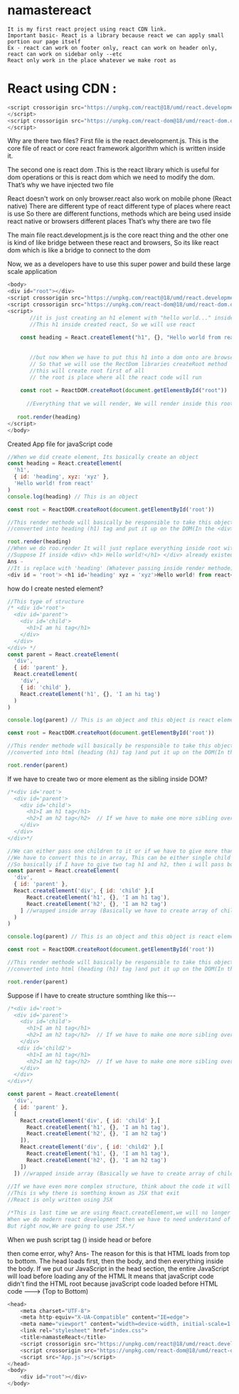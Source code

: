 # namastereact
```
It is my first react project using react CDN link.
Important basic- React is a library because react we can apply small portion our page itself
Ex - react can work on footer only, react can work on header only, react can work on sidebar only --etc
React only work in the place whatever we make root as
```
# React using CDN :
```js
<script crossorigin src="https://unpkg.com/react@18/umd/react.development.js">
</script>
<script crossorigin src="https://unpkg.com/react-dom@18/umd/react-dom.development.js">
</script>
```
Why are there two files?
First file is the react.development.js. This is the core file of react or core react framework algorithm which is written inside it.

The second one is react dom .This is the react library which is useful for dom operations or this is react dom which we need to modify the dom.
That’s why we have injected two file

React doesn't work on only browser.react also work on mobile phone (React native)
There are different type of react different type of places where  react is use
So there are different functions, methods which are being used inside react native or browsers different places That’s why there are two file

The main file react.development.js is the core react thing and the other one is kind of like bridge between these react and browsers, So its like react dom which is like a bridge to connect to the dom

Now, we as a developers have to use this super power and build these large scale application
```js
<body>
<div id="root"></div>
<script crossorigin src="https://unpkg.com/react@18/umd/react.development.js"></script>
<script crossorigin src="https://unpkg.com/react-dom@18/umd/react-dom.development.js"></script>
<script>
       //it is just creating an h1 element with "hello world..." inside react, That is a core react thing
       //This h1 inside created react, So we will use react
 
    const heading = React.createElement("h1", {}, "Hello world from react")
    
       
       //but now When we have to put this h1 into a dom onto are browsers
       // So that we will use the RectDom libraries createRoot method
       //this will create root first of all
       // the root is place where all the react code will run
      
    const root = ReactDOM.createRoot(document.getElementById("root"))
     
      //Everything that we will render, We will render inside this root
    
   root.render(heading)
</script>
</body>
```
Created App file for javaScript code 
```js
//When we did create element, Its basically create an object
const heading = React.createElement(
  'h1',
  { id: 'heading', xyz: 'xyz' },
  'Hello world! from react'
)
console.log(heading) // This is an object

const root = ReactDOM.createRoot(document.getElementById('root'))

//This render methode will basically be responsible to take this object and put it up
//converted into heading (h1) tag and put it up on the DOM(In the <div></div>)

root.render(heading)
//When we do roo.render It will just replace everything inside root with whatever I am passing in from react, So kind of react has taken control over this div(<div id='root'> </div>) now.
//Suppose If inside <div> <h1> Hello world!</h1> </div> already existed element (h1) when I am rendering 'heading' inside 'div' then what will happen?
Ans -
//It is replace with 'heading' (Whatever passing inside render methode) element whatever already existed inside 'root'--->>
<div id = 'root'> <h1 id='heading' xyz = 'xyz'>Hello world! from react</h1> </div>
```
how do I create nested element?
```js
//This type of structure
/* <div id='root'>
  <div id='parent'>
    <div id='child'>
      <h1>I am hi tag</h1>
    </div>
  </div>
</div> */
const parent = React.createElement(
  'div',
  { id: 'parent' },
  React.createElement(
    'div',
    { id: 'child' },
    React.createElement('h1', {}, 'I am hi tag')
  )
)

console.log(parent) // This is an object and this object is react element

const root = ReactDOM.createRoot(document.getElementById('root'))

//This render methode will basically be responsible to take this object and put it up
//converted into html (heading (h1) tag )and put it up on the DOM(In the <div></div>)

root.render(parent)
```
If we have to create two or more element as the sibling inside DOM?
```js
/*<div id='root'>
  <div id='parent'>
    <div id='child'>
      <h1>I am h1 tag</h1>
      <h2>I am h2 tag</h2>  // If we have to make one more sibling over here
    </div>
  </div>
</div>*/

//We can either pass one children to it or if we have to give more than one children
//We have to convert this to in array, This can be either single child or an array of different children
//So basically if I have to give two tag h1 and h2, then i will pass both tag inside array or wrapped inside array
const parent = React.createElement(
  'div',
  { id: 'parent' },
  React.createElement('div', { id: 'child' },[
      React.createElement('h1', {}, 'I am h1 tag'),
      React.createElement('h2', {}, 'I am h2 tag')
    ] //wrapped inside array (Basically we have to create array of childrens)
  )
)

console.log(parent) // This is an object and this object is react element

const root = ReactDOM.createRoot(document.getElementById('root'))

//This render methode will basically be responsible to take this object and put it up
//converted into html (heading (h1) tag )and put it up on the DOM(In the <div></div>)

root.render(parent)
```
Suppose if I have to create structure somthing like this---
```js
/*<div id='root'>
  <div id='parent'>
    <div id='child'>
      <h1>I am h1 tag</h1>
      <h2>I am h2 tag</h2>  // If we have to make one more sibling over here
    </div>
   <div id='child2'>
      <h1>I am h1 tag</h1>
      <h2>I am h2 tag</h2>  // If we have to make one more sibling over here
    </div>
  </div>
</div>*/

const parent = React.createElement(
  'div',
  { id: 'parent' },
  [
    React.createElement('div', { id: 'child' },[
      React.createElement('h1', {}, 'I am h1 tag'),
      React.createElement('h2', {}, 'I am h2 tag')
    ]),
    React.createElement('div', { id: 'child2' },[
      React.createElement('h1', {}, 'I am h1 tag'),
      React.createElement('h2', {}, 'I am h2 tag')
    ])
  ]) //wrapped inside array (Basically we have to create array of childrens)
  
//If we have even more complex structure, think about the code it will become later on its very complicated 
//This is why there is somthing known as JSX that exit
//React is only written using JSX

/*This is last time we are using React.createElement,we will no longer using React.createElement,but I wanted to show you to the core of React this is how we create h1 element, div or ... inside react.
When we do modern react development then we have to need understand of react core thing,
But right now,We are going to use JSX.*/
```
When we push script tag (<script src="App.js"> </script>) inside head or before <div id = "root"> </div> then come error, why?
Ans- The reason for this is that HTML loads from top to bottom. The head loads first, then the body, and then everything inside the body. If we put our JavaScript in the head section, the entire JavaScript will load before loading any of the HTML
It means that javaScript code didn't find the HTML root because javaScript code loaded before HTML code ---> (Top to Bottom)
```js
<head>
    <meta charset="UTF-8">
    <meta http-equiv="X-UA-Compatible" content="IE=edge">
    <meta name="viewport" content="width=device-width, initial-scale=1.0">
    <link rel="stylesheet" href="index.css">
    <title>namasteReact</title>
    <script crossorigin src="https://unpkg.com/react@18/umd/react.development.js"></script>
    <script crossorigin src="https://unpkg.com/react-dom@18/umd/react-dom.development.js"></script>
    <script src="App.js"></script>
</head>
<body>
    <div id="root"></div>
</body>
```
